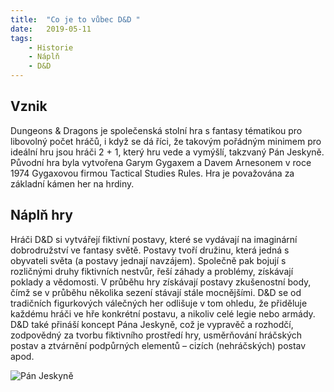 ```yaml
---
title:  "Co je to vůbec D&D "
date:   2019-05-11
tags: 
    - Historie
    - Náplň
    - D&D
---
```


## Vznik
Dungeons & Dragons je společenská stolní hra s fantasy tématikou pro libovolný počet hráčů, i když se dá říci, že takovým pořádným minimem pro ideální hru jsou hráči 2 + 1, který hru vede a vymýšlí, takzvaný Pán Jeskyně. Původní hra byla vytvořena Garym Gygaxem a Davem Arnesonem v roce 1974 Gygaxovou firmou Tactical Studies Rules. Hra je považována za základní kámen her na hrdiny.

## Náplň hry
Hráči D&D si vytvářejí fiktivní postavy, které se vydávají na imaginární dobrodružství ve fantasy světě. Postavy tvoří družinu, která jedná s obyvateli světa (a postavy jednají navzájem). Společně pak bojují s rozličnými druhy fiktivních nestvůr, řeší záhady a problémy, získávají poklady a vědomosti. V průběhu hry získávají postavy zkušenostní body, čímž se v průběhu několika sezení stávají stále mocnějšími. D&D se od tradičních figurkových válečných her odlišuje v tom ohledu, že přiděluje každému hráči ve hře konkrétní postavu, a nikoliv celé legie nebo armády. D&D také přináší koncept Pána Jeskyně, což je vypravěč a rozhodčí, zodpovědný za tvorbu fiktivního prostředí hry, usměrňování hráčských postav a ztvárnění podpůrných elementů – cizích (nehráčských) postav apod.

![Pán Jeskyně](https://res.cloudinary.com/teepublic/image/private/s--UEQdqr-g--/t_Preview/b_rgb:0195c3,c_limit,f_jpg,h_630,q_90,w_630/v1465415995/production/designs/537193_1.jpg "Pán Jeskyně")